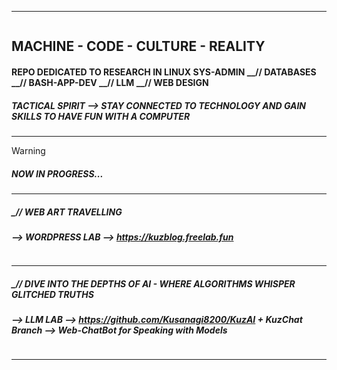 ___________________________________________________________________________________________________________________
<picture>
 <source media="(prefers-color-scheme: dark)" srcset="https://github.com/Kusanagi8200/Kusanagi8200/blob/main/KUZLAB1.jpg">
 <source media="(prefers-color-scheme: light)" srcset="https://github.com/Kusanagi8200/Kusanagi8200/blob/main/KUZLAB1.jpg">
 <img alt="" src="">
</picture>

## **MACHINE - CODE - CULTURE - REALITY**

#### **REPO DEDICATED TO RESEARCH IN LINUX SYS-ADMIN __// DATABASES __// BASH-APP-DEV __// LLM __// WEB DESIGN**

##### **TACTICAL SPIRIT --> STAY CONNECTED TO TECHNOLOGY AND GAIN SKILLS TO HAVE FUN WITH A COMPUTER**

___________________________________________________________________________________________________________________
> [!WARNING]  
> ##### **NOW IN PROGRESS...**
___________________________________________________________________________________________________________________

##### **_// WEB ART TRAVELLING**
##### **--> WORDPRESS LAB --> https://kuzblog.freelab.fun**
<picture>
 <source media="(prefers-color-scheme: dark)" srcset="https://github.com/Kusanagi8200/Kusanagi8200/blob/main/MAJOR.jpg">
 <source media="(prefers-color-scheme: light)" srcset="https://github.com/Kusanagi8200/Kusanagi8200/blob/main/MAJOR.jpg">
 <img alt="" src="">
</picture> 

___________________________________________________________________________________________________________________

##### **_// DIVE INTO THE DEPTHS OF AI - WHERE ALGORITHMS WHISPER GLITCHED TRUTHS**
##### **--> LLM LAB --> https://github.com/Kusanagi8200/KuzAI + KuzChat Branch --> Web-ChatBot for Speaking with Models**
<picture>
 <source media="(prefers-color-scheme: dark)" srcset="https://github.com/Kusanagi8200/Kusanagi8200/blob/main/KuzChat.jpg">
 <source media="(prefers-color-scheme: light)" srcset="https://github.com/Kusanagi8200/Kusanagi8200/blob/main/KuzChat.jpg">
 <img alt="" src="">
</picture> 

___________________________________________________________________________________________________________________
